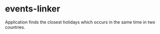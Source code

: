 # events-linker
Application finds the closest holidays which occurs in the same time in two countries.

